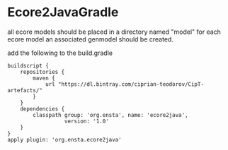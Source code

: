 # Ecore2JavaGradle


all ecore models should be placed in a directory named "model"
for each ecore model an associated genmodel should be created.

add the following to the build.gradle

    buildscript {
        repositories {
            maven {
                url "https://dl.bintray.com/ciprian-teodorov/CipT-artefacts/"
            }
        }
        dependencies {
            classpath group: 'org.ensta', name: 'ecore2java',
                      version: '1.0'
        }
    }
    apply plugin: 'org.ensta.ecore2java'
